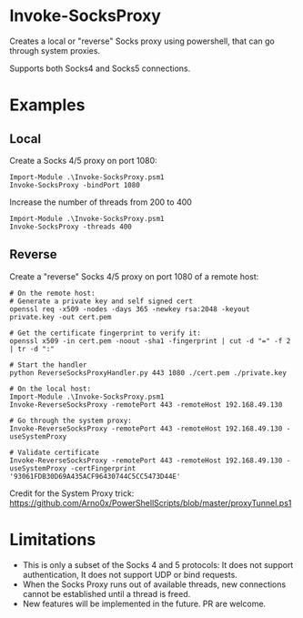 # Invoke-SocksProxy
Creates a local or "reverse" Socks proxy using powershell, that can go through system proxies.

Supports both Socks4 and Socks5 connections.

# Examples

## Local 

Create a Socks 4/5 proxy on port 1080:
```
Import-Module .\Invoke-SocksProxy.psm1
Invoke-SocksProxy -bindPort 1080
```

Increase the number of threads from 200 to 400
```
Import-Module .\Invoke-SocksProxy.psm1
Invoke-SocksProxy -threads 400
```
## Reverse

Create a "reverse" Socks 4/5 proxy on port 1080 of a remote host:
```
# On the remote host: 
# Generate a private key and self signed cert
openssl req -x509 -nodes -days 365 -newkey rsa:2048 -keyout private.key -out cert.pem

# Get the certificate fingerprint to verify it:
openssl x509 -in cert.pem -noout -sha1 -fingerprint | cut -d "=" -f 2 | tr -d ":"

# Start the handler
python ReverseSocksProxyHandler.py 443 1080 ./cert.pem ./private.key

# On the local host:
Import-Module .\Invoke-SocksProxy.psm1
Invoke-ReverseSocksProxy -remotePort 443 -remoteHost 192.168.49.130 

# Go through the system proxy:
Invoke-ReverseSocksProxy -remotePort 443 -remoteHost 192.168.49.130 -useSystemProxy

# Validate certificate
Invoke-ReverseSocksProxy -remotePort 443 -remoteHost 192.168.49.130 -useSystemProxy -certFingerprint '93061FDB30D69A435ACF96430744C5CC5473D44E'
```

Credit for the System Proxy trick: https://github.com/Arno0x/PowerShellScripts/blob/master/proxyTunnel.ps1


# Limitations
- This is only a subset of the Socks 4 and 5 protocols: It does not support authentication, It does not support UDP or bind requests.
- When the Socks Proxy runs out of available threads, new connections cannot be established until a thread is freed.
- New features will be implemented in the future. PR are welcome.


